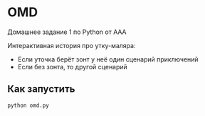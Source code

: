 # OMD

Домашнее задание 1 по Python от ААА

Интерактивная история про утку-маляра:  
- Если уточка берёт зонт у неё один сценарий приключений
- Если без зонта, то другой сценарий

## Как запустить

```bash
python omd.py
